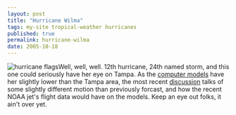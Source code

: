 ```yaml
---
layout: post
title: "Hurricane Wilma"
tags: my-site tropical-weather hurricanes
published: true
permalink: hurricane-wilma
date: 2005-10-18
---
```


<img class="left" src="http://www.miklb.com/blog/wp-content/themes/miklbs-mindless-ramblings/hurricane_flags.gif" alt="hurricane flags" />Well, well, well.  12th hurricane, 24th named storm, and this one could seriously have her eye on Tampa.  As the <a href="http://www.wunderground.com/tropical/tracking/at200524_model.html">computer models</a> have her slightly lower than the Tampa area, the most recent <a href="http://www.nhc.noaa.gov/text/refresh/MIATCDAT4+shtml/190236.shtml">discussion</a> talks of some slightly different motion than previously forcast, and how the recent NOAA jet's flight data would have on the models.  Keep an eye out folks, it ain't over yet.
